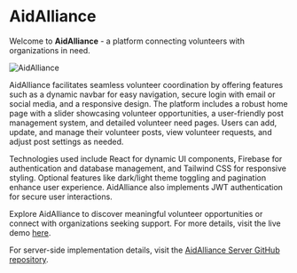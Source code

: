# AidAlliance

Welcome to **AidAlliance** - a platform connecting volunteers with organizations in need.

![AidAlliance](https://i.ibb.co/PmpGsm2/360-F-272398712-z28-EMWLb-M9-Y8zojg51t-LZo4-D8-Ju3-R7-EG-1.jpg)

AidAlliance facilitates seamless volunteer coordination by offering features such as a dynamic navbar for easy navigation, secure login with email or social media, and a responsive design. The platform includes a robust home page with a slider showcasing volunteer opportunities, a user-friendly post management system, and detailed volunteer need pages. Users can add, update, and manage their volunteer posts, view volunteer requests, and adjust post settings as needed.

Technologies used include React for dynamic UI components, Firebase for authentication and database management, and Tailwind CSS for responsive styling. Optional features like dark/light theme toggling and pagination enhance user experience. AidAlliance also implements JWT authentication for secure user interactions.

Explore AidAlliance to discover meaningful volunteer opportunities or connect with organizations seeking support. For more details, visit the live demo [here](https://volunteer-e5e10.web.app/).

For server-side implementation details, visit the [AidAlliance Server GitHub repository](https://github.com/Zioun/Assignment-11-Server).
